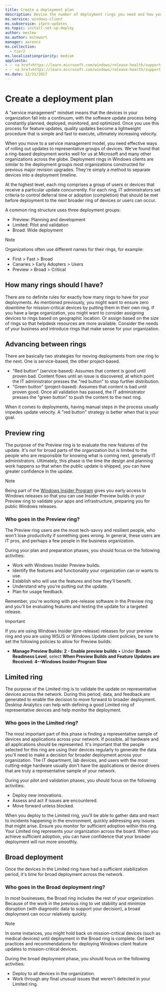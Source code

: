 ```yaml
---
title: Create a deployment plan
description: Devise the number of deployment rings you need and how you want to populate each of the deployment rings.
ms.service: windows-client
ms.subservice: itpro-updates
ms.topic: install-set-up-deploy
author: mestew
ms.author: mstewart
manager: aaroncz
ms.collection:
  - tier2
ms.localizationpriority: medium
appliesto: 
- ✅ <a href=https://learn.microsoft.com/windows/release-health/supported-versions-windows-client target=_blank>Windows 11</a>
- ✅ <a href=https://learn.microsoft.com/windows/release-health/supported-versions-windows-client target=_blank>Windows 10</a>
ms.date: 12/31/2017
---
```


# Create a deployment plan

A "service management" mindset means that the devices in your organization fall into a continuum, with the software update process being constantly planned, deployed, monitored, and optimized. Once you use this process for feature updates, quality updates become a lightweight procedure that is simple and fast to execute, ultimately increasing velocity.

When you move to a service management model, you need effective ways of rolling out updates to representative groups of devices. We've found that a ring-based deployment works well for us at Microsoft and many other organizations across the globe. Deployment rings in Windows clients are similar to the deployment groups most organizations constructed for previous major revision upgrades. They're simply a method to separate devices into a deployment timeline.

At the highest level, each ring comprises a group of users or devices that receive a particular update concurrently. For each ring, IT administrators set criteria to control deferral time or adoption (completion) that should be met before deployment to the next broader ring of devices or users can occur.

A common ring structure uses three deployment groups:

- Preview: Planning and development
- Limited: Pilot and validation
- Broad: Wide deployment

> [!NOTE]
> Organizations often use different names for their rings, for example:
> - First > Fast > Broad
> - Canaries > Early Adopters > Users
> - Preview > Broad > Critical


## How many rings should I have?

There are no definite rules for exactly how many rings to have for your deployments. As mentioned previously, you might want to ensure zero downtime for mission-critical devices by putting them in their own ring. If you have a large organization, you might want to consider assigning devices to rings based on geographic location. Or assign based on the size of rings so that helpdesk resources are more available. Consider the needs of your business and introduce rings that make sense for your organization.

## Advancing between rings

There are basically two strategies for moving deployments from one ring to the next. One is service-based, the other project-based.

- "Red button" (service-based): Assumes that content is good until proven bad. Content flows until an issue is discovered, at which point the IT administrator presses the "red button" to stop further distribution.
- "Green button" (project-based): Assumes that content is bad until proven good. Once all validation has passed, the IT administrator presses the "green button" to push the content to the next ring.

When it comes to deployments, having manual steps in the process usually impedes update velocity. A "red button" strategy is better when that is your goal. 

## Preview ring

The purpose of the Preview ring is to evaluate the new features of the update. It's *not* for broad parts of the organization but is limited to the people who are responsible for knowing what is coming next, generally IT administrators. Ultimately, this phase is the time the design and planning work happens so that when the public update is shipped, you can have greater confidence in the update.

> [!NOTE]
> Being part of the [Windows Insider Program](https://insider.windows.com/for-business/) gives you early access to Windows releases so that you can use Insider Preview builds in your Preview ring to validate your apps and infrastructure, preparing you for public Windows releases. 


### Who goes in the Preview ring?

The Preview ring users are the most tech-savvy and resilient people, who won't lose productivity if something goes wrong. In general, these users are IT pros, and perhaps a few people in the business organization.

During your plan and preparation phases, you should focus on the following activities:

- Work with Windows Insider Preview builds.
- Identify the features and functionality your organization can or wants to use.
- Establish who will use the features and how they'll benefit.
- Understand why you're putting out the update.
- Plan for usage feedback.

Remember, you're working with pre-release software in the Preview ring and you'll be evaluating features and testing the update for a targeted release.

> [!IMPORTANT]
> If you are using Windows Insider (pre-release) releases for your preview ring and you are using WSUS or Windows Update client policies, be sure to set the following policies to allow for Preview builds:
> - **Manage Preview Builds: 2 - Enable preview builds**
> • Under **Branch Readiness Level**, select **When Preview Builds and Feature Updates are Received: 4--Windows Insider Program Slow**

## Limited ring

The purpose of the Limited ring is to validate the update on representative devices across the network. During this period, data, and feedback are generated to enable the decision to move forward to broader deployment. Desktop
Analytics can help with defining a good Limited ring of representative devices and help monitor the deployment.

### Who goes in the Limited ring?

The most important part of this phase is finding a representative sample of devices and applications across your network. If possible, all hardware and all applications should be represented. It's important that the people selected for this ring are using their devices regularly to generate the data you'll need to make a decision for broader deployment across your organization. The IT department, lab devices, and users with the most cutting-edge hardware usually don't have the applications or device drivers that are truly a representative sample of your network.


During your pilot and validation phases, you should focus on the following activities:

- Deploy new innovations.
- Assess and act if issues are encountered.
- Move forward unless blocked.

When you deploy to the Limited ring, you'll be able to gather data and react to incidents happening in the environment, quickly addressing any issues that might arise. Ensure you monitor for sufficient adoption within this ring. Your Limited ring represents your organization across the board. When you achieve sufficient adoption, you can have confidence that your broader deployment will run more smoothly.

## Broad deployment

Once the devices in the Limited ring have had a sufficient stabilization period, it's time for broad deployment across the network.

### Who goes in the Broad deployment ring?

In most businesses, the Broad ring includes the rest of your organization. Because of the work in the previous ring to vet stability and minimize disruption (with diagnostic data to support your decision), a broad deployment can occur relatively quickly.

> [!NOTE]
> In some instances, you might hold back on mission-critical devices (such as medical devices) until deployment in the Broad ring is complete. Get best practices and recommendations for deploying Windows client feature updates to mission-critical devices.

During the broad deployment phase, you should focus on the following activities:

- Deploy to all devices in the organization.
- Work through any final unusual issues that weren't detected in your Limited ring.
